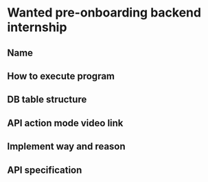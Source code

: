 # Wanted pre-onboarding backend internship

## Name


## How to execute program


## DB table structure


## API action mode video link


## Implement way and reason


## API specification 



